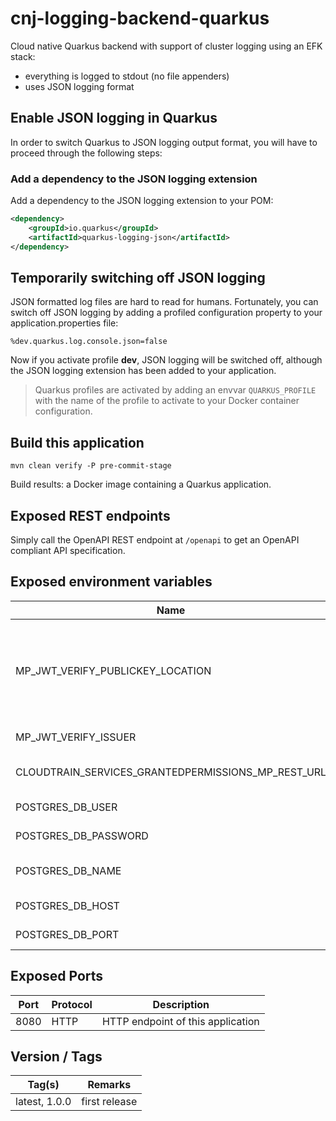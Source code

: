 # cnj-logging-backend-quarkus

Cloud native Quarkus backend with support of cluster logging using an EFK stack:

* everything is logged to stdout (no file appenders)
* uses JSON logging format

## Enable JSON logging in Quarkus

In order to switch Quarkus to JSON logging output format, you will have to proceed through the following steps:

### Add a dependency to the JSON logging extension

Add a dependency to the JSON logging extension to your POM:

```xml
<dependency>
    <groupId>io.quarkus</groupId>
    <artifactId>quarkus-logging-json</artifactId>
</dependency>
```

## Temporarily switching off JSON logging

JSON formatted log files are hard to read for humans. Fortunately, you can switch off JSON logging by adding
a profiled configuration property to your application.properties file:

```properties
%dev.quarkus.log.console.json=false
```

Now if you activate profile __dev__, JSON logging will be switched off, although the JSON logging extension has been added to your application.

> Quarkus profiles are activated by adding an envvar `QUARKUS_PROFILE` with the name of the profile to activate to your Docker container configuration.
>


## Build this application 

``` 
mvn clean verify -P pre-commit-stage
```

Build results: a Docker image containing a Quarkus application.

## Exposed REST endpoints

Simply call the OpenAPI REST endpoint at `/openapi` to get an OpenAPI compliant API specification.

## Exposed environment variables

| Name | Required | Description |
| --- | --- | --- |
| MP_JWT_VERIFY_PUBLICKEY_LOCATION | x | REST endpoint of an OpenID Connect authentication provider returning the JWT key set |
| MP_JWT_VERIFY_ISSUER | x | ID of the JWT's issuer |
| CLOUDTRAIN_SERVICES_GRANTEDPERMISSIONS_MP_REST_URL | x | Base URL of downstream service |
| POSTGRES_DB_USER | x | PostgreSQL database user | 
| POSTGRES_DB_PASSWORD | x | PostgreSQL database user |
| POSTGRES_DB_NAME | x | PostgreSQL database name |
| POSTGRES_DB_HOST | x | PostgreSQL hostname |
| POSTGRES_DB_PORT | x | PostgreSQL port number |

## Exposed Ports

| Port | Protocol | Description |
| --- | --- | --- |
| 8080 | HTTP | HTTP endpoint of this application | 
 
## Version / Tags

| Tag(s) | Remarks |
| --- | --- |
| latest, 1.0.0 | first release |
